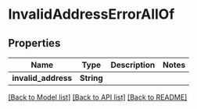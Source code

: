 # InvalidAddressErrorAllOf

## Properties

Name | Type | Description | Notes
------------ | ------------- | ------------- | -------------
**invalid_address** | **String** |  | 

[[Back to Model list]](../README.md#documentation-for-models) [[Back to API list]](../README.md#documentation-for-api-endpoints) [[Back to README]](../README.md)


